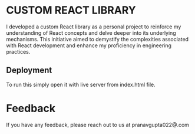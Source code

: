 
# CUSTOM REACT LIBRARY


I developed a custom React library as a personal project to reinforce my understanding of React concepts and delve deeper into its underlying mechanisms. This initiative aimed to demystify the complexities associated with React development and enhance my proficiency in engineering practices.


## Deployment

To run this simply open it with live server from index.html file.



# Feedback



If you have any feedback, please reach out to us at pranavgupta022@.com
